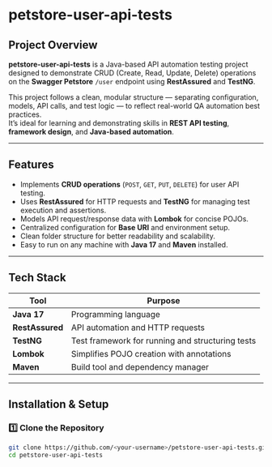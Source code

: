 # petstore-user-api-tests

## Project Overview

**petstore-user-api-tests** is a Java-based API automation testing project designed to demonstrate CRUD (Create, Read, Update, Delete) operations on the **Swagger Petstore** `/user` endpoint using **RestAssured** and **TestNG**.  

This project follows a clean, modular structure — separating configuration, models, API calls, and test logic — to reflect real-world QA automation best practices.  
It’s ideal for learning and demonstrating skills in **REST API testing**, **framework design**, and **Java-based automation**.

---

## Features

- Implements **CRUD operations** (`POST`, `GET`, `PUT`, `DELETE`) for user API testing.  
- Uses **RestAssured** for HTTP requests and **TestNG** for managing test execution and assertions.  
- Models API request/response data with **Lombok** for concise POJOs.  
- Centralized configuration for **Base URI** and environment setup.  
- Clean folder structure for better readability and scalability.  
- Easy to run on any machine with **Java 17** and **Maven** installed.  

---

## Tech Stack

| Tool | Purpose |
|------|----------|
| **Java 17** | Programming language |
| **RestAssured** | API automation and HTTP requests |
| **TestNG** | Test framework for running and structuring tests |
| **Lombok** | Simplifies POJO creation with annotations |
| **Maven** | Build tool and dependency manager |

---

## Installation & Setup

### 1️⃣ Clone the Repository
```bash
git clone https://github.com/<your-username>/petstore-user-api-tests.git
cd petstore-user-api-tests

